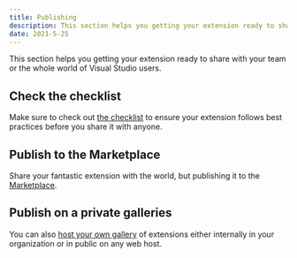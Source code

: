 ```yaml
---
title: Publishing
description: This section helps you getting your extension ready to share with your team or the whole world.
date: 2021-5-25
---
```


This section helps you getting your extension ready to share with your team or the whole world of Visual Studio users.

## Check the checklist
Make sure to check out [the checklist](checklist.html) to ensure your extension follows best practices before you share it with anyone.

## Publish to the Marketplace
Share your fantastic extension with the world, but publishing it to the [Marketplace](marketplace.html).

## Publish on a private galleries
You can also [host your own gallery](private-galleries.html) of extensions either internally in your organization or in public on any web host.
